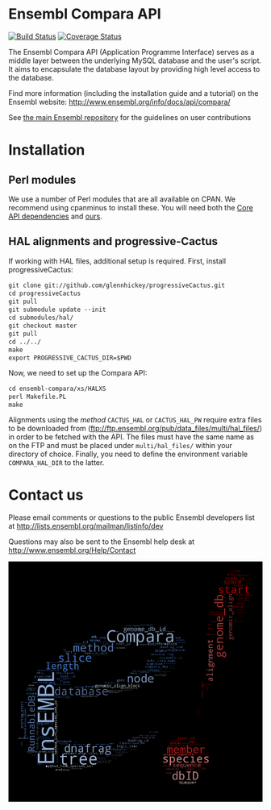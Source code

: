 # Ensembl Compara API

[![Build Status](https://travis-ci.org/Ensembl/ensembl-compara.svg?branch=master)](https://travis-ci.org/Ensembl/ensembl-compara)
[![Coverage Status](https://coveralls.io/repos/Ensembl/ensembl-compara/badge.svg?branch=master&service=github)](https://coveralls.io/github/Ensembl/ensembl-compara?branch=master)

[travis]: https://travis-ci.org/Ensembl/ensembl-compara
[coveralls]: https://coveralls.io/r/Ensembl/ensembl-compara

The Ensembl Compara API (Application Programme Interface) serves as a
middle layer between the underlying MySQL database and the user's script.
It aims to encapsulate the database layout by providing high level access
to the database.

Find more information (including the installation guide and a tutorial) on
the Ensembl website: http://www.ensembl.org/info/docs/api/compara/

See [the main Ensembl repository](https://github.com/Ensembl/ensembl/blob/HEAD/CONTRIBUTING.md)
for the guidelines on user contributions

# Installation

## Perl modules

We use a number of Perl modules that are all available on CPAN. We recommend using cpanminus to install these.
You will need both the [Core API
dependencies](https://github.com/Ensembl/ensembl/blob/HEAD/cpanfile) and
[ours](cpanfile).

## HAL alignments and progressive-Cactus

If working with HAL files, additional setup is required. First, install progressiveCactus:

	git clone git://github.com/glennhickey/progressiveCactus.git
	cd progressiveCactus
	git pull
	git submodule update --init
	cd submodules/hal/
	git checkout master
	git pull
	cd ../../
	make
	export PROGRESSIVE_CACTUS_DIR=$PWD

Now, we need to set up the Compara API:

	cd ensembl-compara/xs/HALXS
	perl Makefile.PL
	make

Alignments using the _method_ `CACTUS_HAL` or `CACTUS_HAL_PW` require extra
files to be downloaded from
(ftp://ftp.ensembl.org/pub/data_files/multi/hal_files/) in order to be fetched with the
API. The files must have the same name as on the FTP and must be placed
under `multi/hal_files/` within your directory of choice.
Finally, you need to define the environment variable `COMPARA_HAL_DIR` to
the latter.


# Contact us

Please email comments or questions to the public Ensembl developers list at
http://lists.ensembl.org/mailman/listinfo/dev

Questions may also be sent to the Ensembl help desk at
http://www.ensembl.org/Help/Contact

![e!Compara word cloud](docs/ebang-wordcloud.png)

